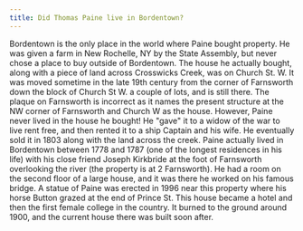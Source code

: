 ```yaml
---
title: Did Thomas Paine live in Bordentown?
---
```


   Bordentown is the only place in the world where Paine bought property. He
   was given a farm in New Rochelle, NY by the State Assembly, but never
   chose a place to buy outside of Bordentown.  The house he actually bought,
   along with a piece of land across Crosswicks Creek, was on Church St. W.
   It was moved sometime in the late 19th century from the corner of
   Farnsworth down the block of Church St W. a couple of lots, and is still
   there.  The plaque on Farnsworth is incorrect as it names the present
   structure at the NW corner of Farnsworth and Church W as the house.
   However, Paine never lived in the house he bought!  He "gave" it to a
   widow of the war to live rent free, and then rented it to a ship Captain
   and his wife.  He eventually sold it in 1803 along with the land across
   the creek. Paine actually  lived in Bordentown between 1778 and 1787 (one
   of the longest residences in his life) with his close friend Joseph
   Kirkbride at the foot of Farnsworth overlooking the river (the property is
   at 2 Farnsworth). He had a room on the second floor of a large house, and
   it was there he worked on his famous bridge. A statue of Paine was erected
   in 1996 near this property where his horse Button grazed at the end of
   Prince St.  This house became a hotel and then the first female college in
   the country. It burned to the ground around 1900, and the current house
   there was built soon after.
